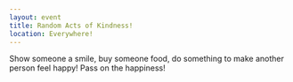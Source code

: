 ```yaml
---
layout: event
title: Random Acts of Kindness!
location: Everywhere!
---
```

Show someone a smile, buy someone food, do something to make another person feel happy! Pass on the happiness!